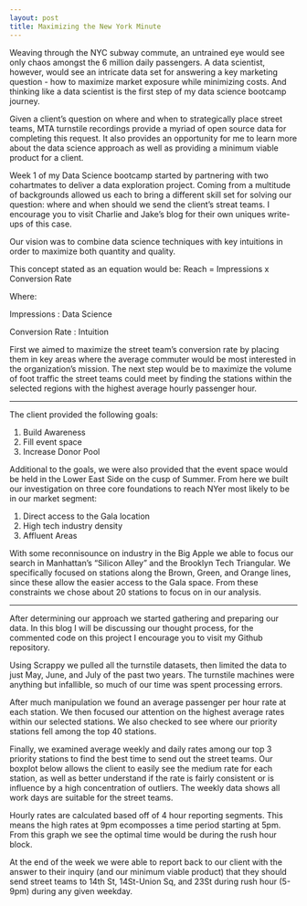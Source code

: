 ```yaml
---
layout: post
title: Maximizing the New York Minute
---
```


Weaving through the NYC subway commute, an untrained eye would see only chaos amongst the 6 million daily passengers. A data scientist, however, would see an intricate data set for answering a key marketing question - how to maximize market exposure while minimizing costs. And thinking like a data scientist is the first step of my data science bootcamp journey. 

Given a client’s question on where and when to strategically place street teams, MTA turnstile recordings provide a myriad of open source data for completing this request. It also provides an opportunity for me to learn more about the data science approach as well as providing a minimum viable product for a client.

Week 1 of my Data Science bootcamp started by partnering with two cohartmates
to deliver a data exploration project. Coming from a multitude 
of backgrounds allowed us each to bring a different skill set for solving our question:
where and when should we send the client’s streat teams. I encourage you to visit Charlie and Jake’s blog for their own uniques write-ups of this case.


Our vision was to combine data science techniques with key intuitions in order to maximize both quantity and quality. 

This concept stated as an equation would be: 
Reach = Impressions x Conversion Rate

Where:

Impressions : Data Science

Conversion Rate : Intuition

First  we aimed to maximize the street team’s conversion rate by placing them in key areas where the average commuter would be most interested in the organization’s mission. The next step would be to maximize the volume of foot traffic the street teams could meet by finding the stations within the selected regions with the highest average hourly passenger hour.
***
The client provided the following goals:
  1. Build Awareness
  2. Fill event space
  3. Increase Donor Pool

Additional to the goals, we were also provided that the event space would be held in the Lower East Side on the cusp of Summer. From here we built our investigation on three core foundations to reach NYer most likely to be in our market segment:
  1. Direct access to the Gala location
  2. High tech industry density
  3. Affluent Areas

With some reconnisounce on industry in the Big Apple we able to focus our search in Manhattan’s “Silicon Alley” and the Brooklyn Tech Triangular. We specifically focused on stations along the Brown, Green, and Orange lines, since these allow the easier access to the Gala space. From these constraints we chose about 20 stations to focus on in our analysis.
___
After determining our approach we started gathering and preparing our data. In this blog I will be discussing our thought process, for the commented code on this project I encourage you to visit my Github repository.

Using Scrappy we pulled all the turnstile datasets, then limited the data to just May, June, and July of the past two years. The turnstile machines were anything but infallible, so much of our time was spent processing errors.  

After much manipulation we found an average passenger per hour rate at each station. 
We then focused our attention on the highest average rates within our selected stations.
We also checked to see where our priority stations fell among the top 40 stations.


Finally, we examined average weekly and daily rates among our top 3 priority stations to find the best time to send out the street teams. Our boxplot below allows the client to easily see the medium rate for each station, as well as better understand if the rate is fairly consistent or is influence by a high concentration of outliers. The weekly data shows all work days are suitable for the street teams.


Hourly rates are calculated based off of 4 hour reporting segments. This means the high rates at 9pm ecomposses a time period starting at 5pm. From this graph we see the optimal time would be during the rush hour block.


At the end of the week we were able to report back to our client with the answer to their inquiry (and our minimum viable product) that they should send street teams to 14th St, 14St-Union Sq, and 23St during rush hour (5-9pm) during any given weekday.
